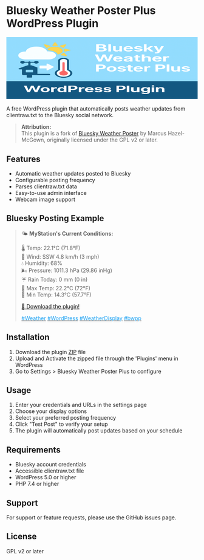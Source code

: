 # Bluesky Weather Poster Plus WordPress Plugin

<img src="/assets/banner-772x250.png" alt="Bluesky Weather Poster Plus WordPress Plugin logo"/>

A free WordPress plugin that automatically posts weather updates from clientraw.txt to the Bluesky social network.

> **Attribution:**  
> This plugin is a fork of [Bluesky Weather Poster](https://github.com/TheLich2112/bluesky-weather-poster) by Marcus Hazel-McGown, originally licensed under the GPL v2 or later.

## Features

- Automatic weather updates posted to Bluesky
- Configurable posting frequency
- Parses clientraw.txt data
- Easy-to-use admin interface
- Webcam image support

## Bluesky Posting Example

> 🌤️ **MyStation's Current Conditions:**
>
> 🌡️ Temp: 22.1°C (71.8°F)  
> 💨 Wind: SSW 4.8 km/h (3 mph)  
> 💧 Humidity: 68%  
> 🌬️ Pressure: 1011.3 hPa (29.86 inHg)  
> ☔ Rain Today: 0 mm (0 in)  
> 🔺 Max Temp: 22.2°C (72°F)  
> 🔻 Min Temp: 14.3°C (57.7°F)
>
> [🔗 Download the plugin!](https://bwpp.martinv.io/)
>
> [<span style="color:#1da1f2">#Weather</span>](https://bsky.app/tag/Weather) [<span style="color:#1da1f2">#WordPress</span>](https://bsky.app/tag/WordPress) [<span style="color:#1da1f2">#WeatherDisplay</span>](https://bsky.app/tag/WeatherDisplay) [<span style="color:#1da1f2">#bwpp</span>](https://bsky.app/tag/bwpp)

## Installation

1. Download the plugin [ZIP](https://github.com/martinvicknair/Bluesky-Weather-Poster-Plus/archive/refs/heads/main.zip) file
2. Upload and Activate the zipped file through the 'Plugins' menu in WordPress
3. Go to Settings > Bluesky Weather Poster Plus to configure

## Usage

1. Enter your credentials and URLs in the settings page
2. Choose your display options
3. Select your preferred posting frequency
4. Click "Test Post" to verify your setup
5. The plugin will automatically post updates based on your schedule

## Requirements

- Bluesky account credentials
- Accessible clientraw.txt file
- WordPress 5.0 or higher
- PHP 7.4 or higher

## Support

For support or feature requests, please use the GitHub issues page.

## License

GPL v2 or later
